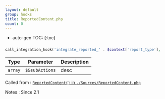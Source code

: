 ```yaml
---
layout: default
group: hooks
title: ReportedContent.php
count: 0
---
```

* auto-gen TOC:
{:toc}
### 

```php
call_integration_hook('integrate_reported_' . $context['report_type'], array(&$subActions))
```

Type|Parameter|Description
---|---|---
`array`|`$&subActions`|desc

Called from
: [`ReportedContent()` in `./Sources/ReportedContent.php`](../docs/reportedcontent.html#reportedcontent)

Notes
: Since 2.1

